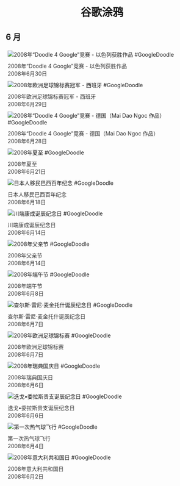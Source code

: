 
<h1 align="center"> 谷歌涂鸦 </h1>




## 6 月

<div class="image">


<img src="https://www.google.com/logos/2008/doodle4google08_il.gif" alt="2008年“Doodle 4 Google”竞赛 - 以色列获胜作品 #GoogleDoodle" style="margin: 5px"/>
<div class="info" style="font-size: 14px; color:#333333; margin:5px"><div class="title">2008年“Doodle 4 Google”竞赛 - 以色列获胜作品</div><div class="date">2008年6月30日</div></div>

<img src="https:https://lh3.googleusercontent.com/JWo5XTHrkC5gF7BgObFnXULdB-klGiO9uF2thqdOX0wAzbIgYw-_oDpV_y-QTrEgdXckSxIYWbH5Rsx1TfdNW-L2dvRVWiOXW89i-bNBZQ=s660" alt="2008年欧洲足球锦标赛冠军 - 西班牙 #GoogleDoodle" style="margin: 5px"/>
<div class="info" style="font-size: 14px; color:#333333; margin:5px"><div class="title">2008年欧洲足球锦标赛冠军 - 西班牙</div><div class="date">2008年6月29日</div></div>

<img src="https:https://lh3.googleusercontent.com/wshxz9Sz_qh1CqiyBmlOp2eWgyXFWTjRoR4HEmG3onEmq4Vh-vlGnYnGcE_P3GQFHqfYzLqLRP3PWBMOS7A84d6L85ZQXku7DJoFO-I=s660" alt="2008年“Doodle 4 Google”竞赛 - 德国（Mai Dao Ngoc 作品） #GoogleDoodle" style="margin: 5px"/>
<div class="info" style="font-size: 14px; color:#333333; margin:5px"><div class="title">2008年“Doodle 4 Google”竞赛 - 德国（Mai Dao Ngoc 作品）</div><div class="date">2008年6月28日</div></div>

<img src="https:https://lh3.googleusercontent.com/hHTNjCgfBCQKtF8R6xhU6k3uyFieQgK1jJlgEB6igJEEN5cZEXcklOsJN9GwpoG7Wcua0fXtwFmqj9w56R19bFkDVkFVBrTej1Xt-wWe=s660" alt="2008年夏至 #GoogleDoodle" style="margin: 5px"/>
<div class="info" style="font-size: 14px; color:#333333; margin:5px"><div class="title">2008年夏至</div><div class="date">2008年6月21日</div></div>

<img src="https:https://lh3.googleusercontent.com/kWlzb8k3wkRs1XRgOSr55JUoF8y8FToGi7qUZlu1CMSpCVivh7LkOUhZDOV9gK_4-c6Zl82o7MtrJvcAk1uAWc5UeNsSnnjg0BDLjbSO=s660" alt="日本人移民巴西百年纪念 #GoogleDoodle" style="margin: 5px"/>
<div class="info" style="font-size: 14px; color:#333333; margin:5px"><div class="title">日本人移民巴西百年纪念</div><div class="date">2008年6月18日</div></div>

<img src="https:https://lh3.googleusercontent.com/PiHTMuPGpDwOM3597ExZjKNf3bo3ZIQZRU7dNst-iZS91jhS0hNUoVALOVTIGm-7UCCbmT6F8VE2ahYg1cDT0VDypNT-71-KZx2paMGv=s660" alt="川端康成诞辰纪念日 #GoogleDoodle" style="margin: 5px"/>
<div class="info" style="font-size: 14px; color:#333333; margin:5px"><div class="title">川端康成诞辰纪念日</div><div class="date">2008年6月14日</div></div>

<img src="https:https://lh3.googleusercontent.com/xN-wpLNV4WB46NAiFtAa6NNJlVYxT89Z7N_wa5PL6TnKFnOnXJIiKIfuTFSKmYCN8qOyZ-K10aXrGOCR9jRhvybUzC2yiCWkgyz2_O-lrw=s660" alt="2008年父亲节 #GoogleDoodle" style="margin: 5px"/>
<div class="info" style="font-size: 14px; color:#333333; margin:5px"><div class="title">2008年父亲节</div><div class="date">2008年6月14日</div></div>

<img src="https:https://lh3.googleusercontent.com/Ff84GQTcMioRC9TbOw4LVRpPihmR8yTR4NK2xqUbNvYesJODvjO8hkC6_xB_xNN1zO8DMcqf4DNeM6DYDQpKoGk4IbdMapTYhvaRyL-4fA=s660" alt="2008年端午节 #GoogleDoodle" style="margin: 5px"/>
<div class="info" style="font-size: 14px; color:#333333; margin:5px"><div class="title">2008年端午节</div><div class="date">2008年6月8日</div></div>

<img src="https:https://lh3.googleusercontent.com/Yxi8fWpNd1H1tT4gAmiXlzOTD6ksu0efXGyrMTZDCihSZufIcTYzCexOwxyXjpoe1GxSwR3A6Lcv0PZHY7f692ScBqogoHWCyZzJPXjL=s660" alt="查尔斯·雷尼·麦金托什诞辰纪念日 #GoogleDoodle" style="margin: 5px"/>
<div class="info" style="font-size: 14px; color:#333333; margin:5px"><div class="title">查尔斯·雷尼·麦金托什诞辰纪念日</div><div class="date">2008年6月7日</div></div>

<img src="https:https://lh3.googleusercontent.com/hNuNpa5W7Osx40MX3Fi_aOe7T8j01iqqriNpPQzrohSIwkH6lMQxPmClaoH6wnUO08tbJ21RWNz8f_eCVLeS0jzXo9LH7FPdtNpJPDtR=s660" alt="2008年欧洲足球锦标赛 #GoogleDoodle" style="margin: 5px"/>
<div class="info" style="font-size: 14px; color:#333333; margin:5px"><div class="title">2008年欧洲足球锦标赛</div><div class="date">2008年6月7日</div></div>

<img src="https:https://lh3.googleusercontent.com/n4wvav5abSMFj-9ur9_ifv9w5kPuzed2sf7Hsx1GEu5QHHFK4je78U-mIk7DSHuwDtzW8qCQ45iEBb9633owdlSe9NYZLn7B_0na4dP-=s660" alt="2008年瑞典国庆日 #GoogleDoodle" style="margin: 5px"/>
<div class="info" style="font-size: 14px; color:#333333; margin:5px"><div class="title">2008年瑞典国庆日</div><div class="date">2008年6月6日</div></div>

<img src="https:https://lh3.googleusercontent.com/uuGBGPp_06XdN_9UtGn5qqUR7i-UcNExgAkjEzqSNSa8m4_MHSoMDcUD5II2sVj1-YvrXXzL4Ez9CZqU2vKl9o5_Ke1e2rikJbnCGuM=s660" alt="迭戈•委拉斯贵支诞辰纪念日 #GoogleDoodle" style="margin: 5px"/>
<div class="info" style="font-size: 14px; color:#333333; margin:5px"><div class="title">迭戈•委拉斯贵支诞辰纪念日</div><div class="date">2008年6月6日</div></div>

<img src="https://www.google.com/logos/2008/balloon08.gif" alt="第一次热气球飞行 #GoogleDoodle" style="margin: 5px"/>
<div class="info" style="font-size: 14px; color:#333333; margin:5px"><div class="title">第一次热气球飞行</div><div class="date">2008年6月4日</div></div>

<img src="https:https://lh3.googleusercontent.com/djOxZaOF9O53dpk0VlFOZ4l6vwRyjF6UiN8COyUWKv2CKcd21CDqjLZ7HcY8DaLw80DXPn7ZMaauqmSBxfJuL_aERZh0mCftEV3OP6U3NA=s660" alt="2008年意大利共和国日 #GoogleDoodle" style="margin: 5px"/>
<div class="info" style="font-size: 14px; color:#333333; margin:5px"><div class="title">2008年意大利共和国日</div><div class="date">2008年6月2日</div></div>

</div>








